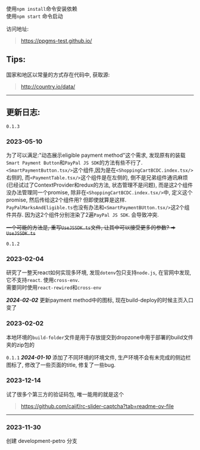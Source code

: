 使用`npm install`命令安装依赖  
使用`npm start` 命令启动

访问地址:

> https://ppgms-test.github.io/


## Tips:

国家和地区以常量的方式存在代码中, 获取源:
> http://country.io/data/



---
## 更新日志:
`0.1.3`
### 2023-05-10
为了可以满足:"动态展示eligible payment method"这个需求, 发现原有的装载`Smart Payment Button`和`PayPal JS SDK`的方法有些不行了. `<SmartPaymentButton.tsx/>`这个组件,因为是在`<ShoppingCartBCDC.index.tsx/>`右侧的, 而`<PaymentTable.tsx/>`这个组件是在左侧的, 倒不是兄弟组件通讯麻烦(已经试过了ContextProvider和redux的方法, 状态管理不是问题), 而是这2个组件没办法管理同一个promise, 除非在`<ShoppingCartBCDC.index.tsx/>`中, 定义这个promise, 然后传给这2个组件用? 但即使就算是这样. `PayPalMarksAndEligible.ts`也没有办法和`<SmartPaymentBUtton.tsx/>`这2个组件共存. 因为这2个组件分别渲染了2遍`PayPal JS SDK`. 会导致冲突.

~~一个可能的方法是, 重写`UseJSSDK.ts`文件, 让其中可以接受更多的参数? => `UseJSSDK.ts`~~

`0.1.2` 
### 2023-02-04
研究了一整天react如何实现多环境, 发现`dotenv`包只支持`node.js`, 在官网中发现, 它不支持`react`. 使用`cross-env`.  
需要同时使用`react-rewired`和`cross-env`

***2024-02-02***
更新payment method中的图标, 现在build-deploy的时候主页入口变了



### 2023-02-02
本地环境的`build-folder`文件是用于存放提交到dropzone中用于部署的build文件夹的zip包的

`0.1.1` 
***2024-01-10***
添加了不同环境的环境文件, 生产环境不会有未完成的侧边栏图标了, 修改了一些页面的title, 修复了一些bug.

### 2023-12-14

试了很多个第三方的验证码包, 唯一能用的就是这个
> https://github.com/caijf/rc-slider-captcha?tab=readme-ov-file

---

### 2023-11-30
创建 development-petro 分支